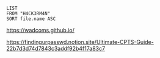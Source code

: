 
```dataview
LIST 
FROM "H4CK3RM4N"
SORT file.name ASC

```
https://wadcoms.github.io/

https://findingurpasswd.notion.site/Ultimate-CPTS-Guide-22b7d3d74d7843c3addf92b4f17a83c7

